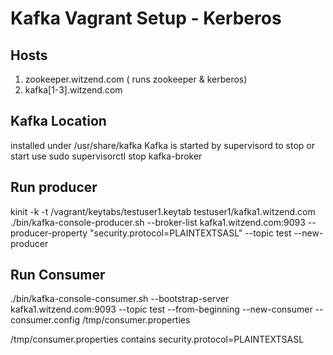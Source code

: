 # Kafka Vagrant Setup - Kerberos

## Hosts
  1. zookeeper.witzend.com ( runs zookeeper & kerberos)
  2. kafka[1-3].witzend.com
  
 
## Kafka Location
  installed under /usr/share/kafka
  Kafka is started by supervisord
  to stop or start use
  sudo supervisorctl
  stop kafka-broker
  
## Run producer 
   kinit -k -t /vagrant/keytabs/testuser1.keytab testuser1/kafka1.witzend.com
   ./bin/kafka-console-producer.sh --broker-list kafka1.witzend.com:9093 --producer-property "security.protocol=PLAINTEXTSASL" --topic test --new-producer
   
## Run Consumer
   ./bin/kafka-console-consumer.sh --bootstrap-server kafka1.witzend.com:9093 --topic test --from-beginning --new-consumer --consumer.config /tmp/consumer.properties 
   
   /tmp/consumer.properties contains security.protocol=PLAINTEXTSASL
